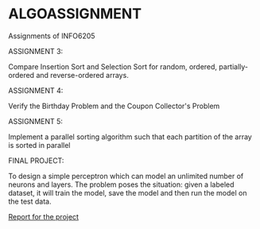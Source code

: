 # ALGOASSIGNMENT

Assignments of INFO6205

ASSIGNMENT 3:

Compare Insertion Sort and Selection Sort for random, ordered, partially-ordered and reverse-ordered arrays.

ASSIGNMENT 4:

 Verify the Birthday Problem and the Coupon Collector's Problem

ASSIGNMENT 5:

 Implement a parallel sorting algorithm such that each partition of the array is sorted in parallel
 
 FINAL PROJECT:
 
 To design a simple perceptron which can model an unlimited number of neurons and layers. The problem poses the situation: given a labeled dataset, it will train the model, save the model and then run the model on the test data.
 
 [Report for the project](FINAL_PROJECT/MLP.pdf)
